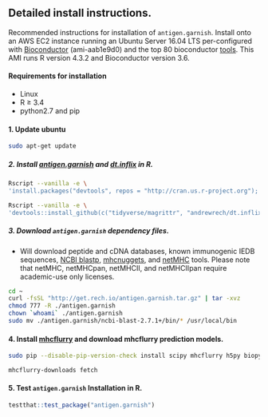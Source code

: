 ## Detailed install instructions.

Recommended instructions for installation of `antigen.garnish`.  Install onto an AWS EC2 instance running an Ubuntu Server 16.04 LTS per-configured with [Bioconductor](https://www.bioconductor.org/help/bioconductor-cloud-ami/#overview) (ami-aab1e9d0) and the top 80 bioconductor [tools](http://www.bioconductor.org/packages/stats/).  This AMI runs R version 4.3.2 and Bioconductor version 3.6.

#### Requirements for installation

* Linux
* R ≥ 3.4
* python2.7 and pip

#### 1. Update ubuntu
```bash
sudo apt-get update
```

##### 2. Install [antigen.garnish](https://github.com/andrewrech/antigen.garnish) and [dt.inflix](https://github.com/andrewrech/dt.inflix) in R.
```bash
Rscript --vanilla -e \
'install.packages("devtools", repos = "http://cran.us.r-project.org"); devtools::install_github("hadley/devtools"); install.packages("testthat", repos = "http://cran.us.r-project.org")'

Rscript --vanilla -e \
'devtools::install_github(c("tidyverse/magrittr", "andrewrech/dt.inflix", "andrewrech/antigen.garnish"))'
```

##### 3. Download `antigen.garnish` dependency files.  

* Will download peptide and cDNA databases, known immunogenic IEDB sequences, [NCBI blastp](https://blast.ncbi.nlm.nih.gov/Blast.cgi?CMD=Web&PAGE_TYPE=BlastDocs&DOC_TYPE=Download), [mhcnuggets](https://www.biorxiv.org/content/biorxiv/early/2017/06/23/154757.full.pdf), and [netMHC](http://www.cbs.dtu.dk/services/software.php) tools.  Please note that netMHC, netMHCpan, netMHCII, and netMHCIIpan require academic-use only licenses.

```bash
cd ~
curl -fsSL "http://get.rech.io/antigen.garnish.tar.gz" | tar -xvz
chmod 777 -R ./antigen.garnish
chown `whoami` ./antigen.garnish
sudo mv ./antigen.garnish/ncbi-blast-2.7.1+/bin/* /usr/local/bin
```

#### 4. Install [mhcflurry](https://github.com/openvax/mhcflurry) and download mhcflurry prediction models.
```bash
sudo pip --disable-pip-version-check install scipy mhcflurry h5py biopython

mhcflurry-downloads fetch
```

#### 5. Test `antigen.garnish` Installation in R.
```r
testthat::test_package("antigen.garnish")
```
